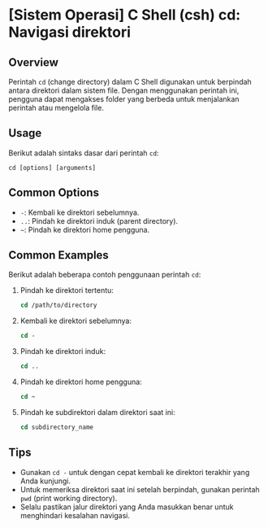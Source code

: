 # [Sistem Operasi] C Shell (csh) cd: Navigasi direktori

## Overview
Perintah `cd` (change directory) dalam C Shell digunakan untuk berpindah antara direktori dalam sistem file. Dengan menggunakan perintah ini, pengguna dapat mengakses folder yang berbeda untuk menjalankan perintah atau mengelola file.

## Usage
Berikut adalah sintaks dasar dari perintah `cd`:

```
cd [options] [arguments]
```

## Common Options
- `-`: Kembali ke direktori sebelumnya.
- `..`: Pindah ke direktori induk (parent directory).
- `~`: Pindah ke direktori home pengguna.

## Common Examples
Berikut adalah beberapa contoh penggunaan perintah `cd`:

1. Pindah ke direktori tertentu:
   ```csh
   cd /path/to/directory
   ```

2. Kembali ke direktori sebelumnya:
   ```csh
   cd -
   ```

3. Pindah ke direktori induk:
   ```csh
   cd ..
   ```

4. Pindah ke direktori home pengguna:
   ```csh
   cd ~
   ```

5. Pindah ke subdirektori dalam direktori saat ini:
   ```csh
   cd subdirectory_name
   ```

## Tips
- Gunakan `cd -` untuk dengan cepat kembali ke direktori terakhir yang Anda kunjungi.
- Untuk memeriksa direktori saat ini setelah berpindah, gunakan perintah `pwd` (print working directory).
- Selalu pastikan jalur direktori yang Anda masukkan benar untuk menghindari kesalahan navigasi.